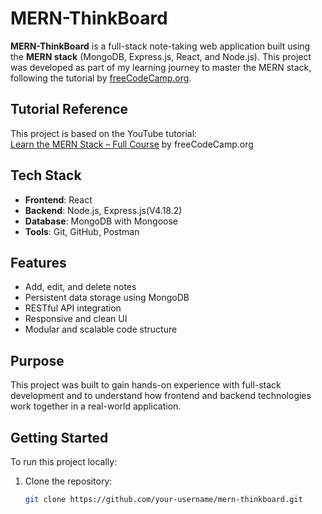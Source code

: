 # MERN-ThinkBoard

**MERN-ThinkBoard** is a full-stack note-taking web application built using the **MERN stack** (MongoDB, Express.js, React, and Node.js). This project was developed as part of my learning journey to master the MERN stack, following the tutorial by [freeCodeCamp.org](https://www.freecodecamp.org/).

## Tutorial Reference

This project is based on the YouTube tutorial:  
[Learn the MERN Stack – Full Course](https://youtu.be/F9gB5b4jgOI?si=Mso288SHwy7-7i9t) by freeCodeCamp.org

## Tech Stack

- **Frontend**: React  
- **Backend**: Node.js, Express.js(V4.18.2)  
- **Database**: MongoDB with Mongoose  
- **Tools**: Git, GitHub, Postman

## Features

- Add, edit, and delete notes  
- Persistent data storage using MongoDB  
- RESTful API integration  
- Responsive and clean UI  
- Modular and scalable code structure

## Purpose

This project was built to gain hands-on experience with full-stack development and to understand how frontend and backend technologies work together in a real-world application.

## Getting Started

To run this project locally:

1. Clone the repository:
   ```bash
   git clone https://github.com/your-username/mern-thinkboard.git
